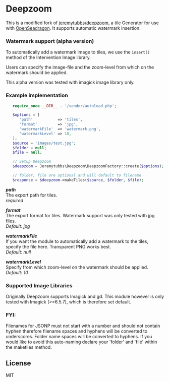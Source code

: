 Deepzoom
==
This is a modified fork of [jeremytubbs/deepzoom](https://github.com/jeremytubbs/deepzoom), a tile Generator for use with [OpenSeadragon](https://openseadragon.github.io/). It supports automatic watermark insertion.

### Watermark support (alpha version) 

To automatically add a watermark image to tiles, we use the `insert()` method of the Intervention Image library. 

Users can specify the image-file and the zoom-level from which on the watermark should be applied.

This alpha version was tested with imagick image library only.

### Example implementation 
```php
   require_once __DIR__ . '/vendor/autoload.php';

   $options = [
      'path'           => 'tiles',
      'format'         => 'jpg',
      'watermarkFile'  => 'watermark.png',
      'watermarkLevel' => 10,
   ];
   $source = 'images/test.jpg';
   $folder = null;
   $file = null;

   // Setup Deepzoom
   $deepzoom = Jeremytubbs\Deepzoom\DeepzoomFactory::create($options);

   // folder, file are optional and will default to filename
   $response = $deepzoom->makeTiles($source, $folder, $file);

```



___path___
<br>
The export path for tiles.
<br>
_required_

___format___
<br>
The export format for tiles. Watermark support was only tested with jpg files.
<br>
_Default: jpg_

___watermarkFile___
<br>
If you want the module to automatically add a watermark to the tiles, specify the file here. Transparent PNG works best. 
<br>
_Default: null_

___watermarkLevel___
<br>
Specify from which zoom-level on the watermark should be applied.
<br>
_Default: 10_

### Supported Image Libraries
Originally Deepzoom supports Imagick and gd. This module however is only tested with Imagick (>=6.5.7), which is therefore set default.

### FYI:
Filenames for JSONP must not start with a number and should not contain hyphen therefore filename spaces and hyphens will be converted to underscores. Folder name spaces will be converted to hyphens. If you would like to avoid this auto-naming declare your 'folder' and 'file' within the maketiles method. 

License
-------

MIT
